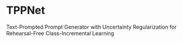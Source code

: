 # TPPNet
Text-Prompted Prompt Generator with Uncertainty Regularization for Rehearsal-Free Class-Incremental Learning

